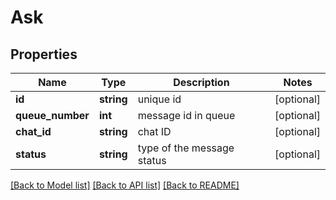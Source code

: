 # Ask

## Properties
Name | Type | Description | Notes
------------ | ------------- | ------------- | -------------
**id** | **string** | unique id | [optional] 
**queue_number** | **int** | message id in queue | [optional] 
**chat_id** | **string** | chat ID | [optional] 
**status** | **string** | type of the message status | [optional] 

[[Back to Model list]](../README.md#documentation-for-models) [[Back to API list]](../README.md#documentation-for-api-endpoints) [[Back to README]](../README.md)

